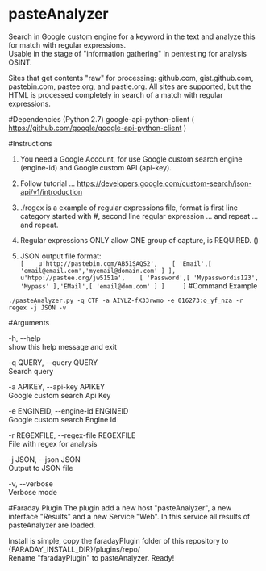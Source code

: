 # pasteAnalyzer
Search in Google custom engine for a keyword in the text and analyze this for match with regular expressions.   
Usable in the stage of "information gathering" in pentesting for analysis OSINT.

Sites that get contents "raw" for processing: github.com, gist.github.com, pastebin.com, pastee.org, and pastie.org.
All sites are supported, but the HTML is processed completely in search of a match with regular expressions.

#Dependencies (Python 2.7)
google-api-python-client ( https://github.com/google/google-api-python-client )

#Instructions
1. You need a Google Account, for use Google custom search engine (engine-id) and Google custom API (api-key).
2. Follow tutorial ... https://developers.google.com/custom-search/json-api/v1/introduction

3. ./regex is a example of regular expressions file, format is first line category started with #, second line regular expression ... and repeat ... and repeat.

4. Regular expressions ONLY allow ONE group of capture, is REQUIRED. ()

5. JSON output file format:   
`
[   
	  u'http://pastebin.com/AB51SAQS2',   
	  [ 'Email',[ 'email@email.com','myemail@domain.com' ] ],   
	  u'htpp://pastee.org/jw5151a',   
	  [ 'Password',[ 'Mypasswordis123', 'Mypass' ],'EMail',[ 'email@dom.com' ] ]    
]
`
#Command Example

`./pasteAnalyzer.py -q CTF -a AIYLZ-fX33rwmo -e 016273:o_yf_nza -r regex -j JSON -v`

#Arguments

 -h, --help     
 					   show this help message and exit		
 
 -q QUERY, --query QUERY		
                       Search query

 -a APIKEY, --api-key APIKEY		
                       Google custom search Api Key

 -e ENGINEID, --engine-id ENGINEID		
                       Google custom search Engine Id

 -r REGEXFILE, --regex-file REGEXFILE		
                       File with regex for analysis

 -j JSON, --json JSON  
 					   Output to JSON file		
 
 -v, --verbose         
 					   Verbose mode

 
#Faraday Plugin
The plugin add a new host "pasteAnalyzer", a new interface "Results" and a new Service "Web".
In this service all results of pasteAnalyzer are loaded.

Install is simple, copy the faradayPlugin folder of this repository to {FARADAY_INSTALL_DIR}/plugins/repo/		
Rename "faradayPlugin" to pasteAnalyzer.
Ready!

